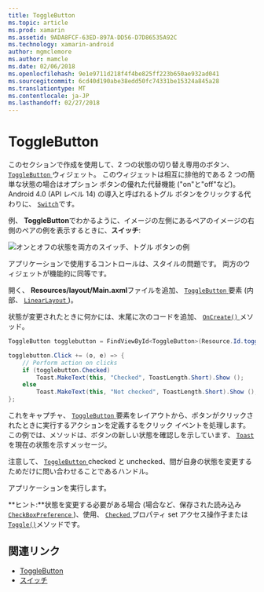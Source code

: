 ```yaml
---
title: ToggleButton
ms.topic: article
ms.prod: xamarin
ms.assetid: 9ADA8FCF-63ED-897A-DD56-D7D86535A92C
ms.technology: xamarin-android
author: mgmclemore
ms.author: mamcle
ms.date: 02/06/2018
ms.openlocfilehash: 9e1e9711d218f4f4be825ff223b650ae932ad041
ms.sourcegitcommit: 6cd40d190abe38edd50fc74331be15324a845a28
ms.translationtype: MT
ms.contentlocale: ja-JP
ms.lasthandoff: 02/27/2018
---
```

# <a name="togglebutton"></a>ToggleButton

このセクションで作成を使用して、2 つの状態の切り替え専用のボタン、 [ `ToggleButton` ](https://developer.xamarin.com/api/type/Android.Widget.ToggleButton/)ウィジェット。 このウィジェットは相互に排他的である 2 つの簡単な状態の場合はオプション ボタンの優れた代替機能 ("on"と"off"など)。 Android 4.0 (API レベル 14) の導入と呼ばれるトグル ボタンをクリックする代わりに、 [ `Switch`](https://developer.xamarin.com/api/type/Android.Widget.Switch/)です。

例、 **ToggleButton**でわかるように、イメージの左側にあるペアのイメージの右側のペアの例を表示するときに、**スイッチ**:

![オンとオフの状態を両方のスイッチ、トグル ボタンの例](toggle-button-images/togglebutton-switch.png)  

アプリケーションで使用するコントロールは、スタイルの問題です。 両方のウィジェットが機能的に同等です。

開く、 **Resources/layout/Main.axml**ファイルを追加、 [ `ToggleButton` ](https://developer.xamarin.com/api/type/Android.Widget.ToggleButton/)要素 (内部、 [ `LinearLayout` ](https://developer.xamarin.com/api/type/Android.Widget.LinearLayout/))。

状態が変更されたときに何かには、末尾に次のコードを追加、 [ `OnCreate()` ](https://developer.xamarin.com/api/member/Android.App.Activity.OnCreate/p/Android.OS.Bundle/Android.OS.PersistableBundle)メソッド。

```csharp
ToggleButton togglebutton = FindViewById<ToggleButton>(Resource.Id.togglebutton);

togglebutton.Click += (o, e) => {
    // Perform action on clicks
    if (togglebutton.Checked)
        Toast.MakeText(this, "Checked", ToastLength.Short).Show ();
    else
        Toast.MakeText(this, "Not checked", ToastLength.Short).Show ();
};
```

これをキャプチャ、 [ `ToggleButton` ](https://developer.xamarin.com/api/type/Android.Widget.ToggleButton/)要素をレイアウトから、ボタンがクリックされたときに実行するアクションを定義するをクリック イベントを処理します。 この例では、メソッドは、ボタンの新しい状態を確認しを示しています、 [ `Toast` ](https://developer.xamarin.com/api/type/Android.Widget.Toast/)を現在の状態を示すメッセージ。

注意して、 [ `ToggleButton` ](https://developer.xamarin.com/api/type/Android.Widget.ToggleButton/) checked と unchecked、間が自身の状態を変更するためだけに問い合わせることであるハンドル。

アプリケーションを実行します。


**ヒント:**状態を変更する必要がある場合 (場合など、保存された読み込み[ `CheckBoxPreference` ](https://developer.xamarin.com/api/type/Android.Preferences.CheckBoxPreference/))、使用、 [ `Checked` ](https://developer.xamarin.com/api/property/Android.Widget.CompoundButton.Checked/)プロパティ set アクセス操作子または[ `Toggle()`](https://developer.xamarin.com/api/member/Android.Widget.CompoundButton.Toggle/)メソッドです。


## <a name="related-links"></a>関連リンク

- [ToggleButton](http://developer.android.com/reference/android/widget/ToggleButton.html)
- [スイッチ](http://developer.android.com/reference/android/widget/Switch.html)
